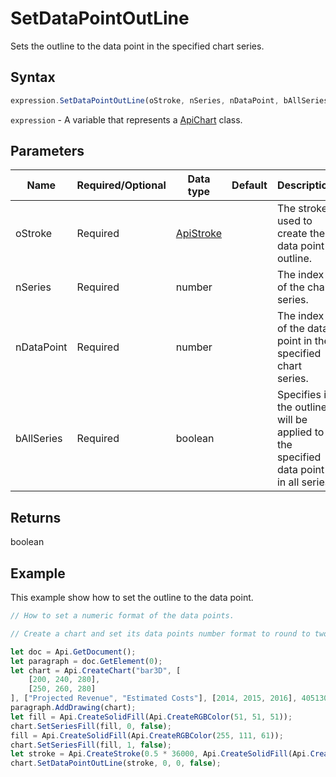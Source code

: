 # SetDataPointOutLine

Sets the outline to the data point in the specified chart series.

## Syntax

```javascript
expression.SetDataPointOutLine(oStroke, nSeries, nDataPoint, bAllSeries);
```

`expression` - A variable that represents a [ApiChart](../ApiChart.md) class.

## Parameters

| **Name** | **Required/Optional** | **Data type** | **Default** | **Description** |
| ------------- | ------------- | ------------- | ------------- | ------------- |
| oStroke | Required | [ApiStroke](../../ApiStroke/ApiStroke.md) |  | The stroke used to create the data point outline. |
| nSeries | Required | number |  | The index of the chart series. |
| nDataPoint | Required | number |  | The index of the data point in the specified chart series. |
| bAllSeries | Required | boolean |  | Specifies if the outline will be applied to the specified data point in all series. |

## Returns

boolean

## Example

This example show how to set the outline to the data point.

```javascript editor-docx
// How to set a numeric format of the data points.

// Create a chart and set its data points number format to round to two decimal places.

let doc = Api.GetDocument();
let paragraph = doc.GetElement(0);
let chart = Api.CreateChart("bar3D", [
	[200, 240, 280],
	[250, 260, 280]
], ["Projected Revenue", "Estimated Costs"], [2014, 2015, 2016], 4051300, 2347595, 24);
paragraph.AddDrawing(chart);
let fill = Api.CreateSolidFill(Api.CreateRGBColor(51, 51, 51));
chart.SetSeriesFill(fill, 0, false);
fill = Api.CreateSolidFill(Api.CreateRGBColor(255, 111, 61));
chart.SetSeriesFill(fill, 1, false);
let stroke = Api.CreateStroke(0.5 * 36000, Api.CreateSolidFill(Api.CreateRGBColor(255, 111, 61)));
chart.SetDataPointOutLine(stroke, 0, 0, false);
```
